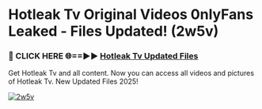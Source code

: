 # Hotleak Tv Original Videos 0nlyFans Leaked - Files Updated! (2w5v)

<h3>🔴 CLICK HERE 🌐==►► <a href="https://tinyurl.com/2wckxsce" rel="nofollow">Hotleak Tv Updated Files</a></h3>

Get Hotleak Tv and all content. Now you can access all videos and pictures of Hotleak Tv. New Updated Files 2025!

[![2w5v](https://i.imgur.com/AFduVYN.gif)](https://tinyurl.com/2wckxsce)
